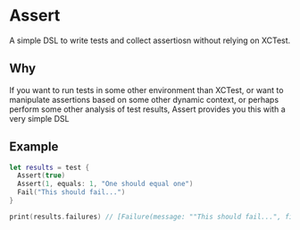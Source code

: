 # Assert
A simple DSL to write tests and collect assertiosn without relying on XCTest.

## Why

If you want to run tests in some other environment than XCTest, or want to manipulate assertions based on some other dynamic context, or perhaps perform some other analysis of test results, Assert provides you this with a very simple DSL

## Example

```swift
let results = test {
  Assert(true)
  Assert(1, equals: 1, "One should equal one")
  Fail("This should fail...")
}

print(results.failures) // [Failure(message: ""This should fail...", file: ..., function: ..., line: ...)]
```
